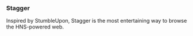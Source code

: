 ### Stagger
Inspired by StumbleUpon, Stagger is the most entertaining way to browse the HNS-powered web.
